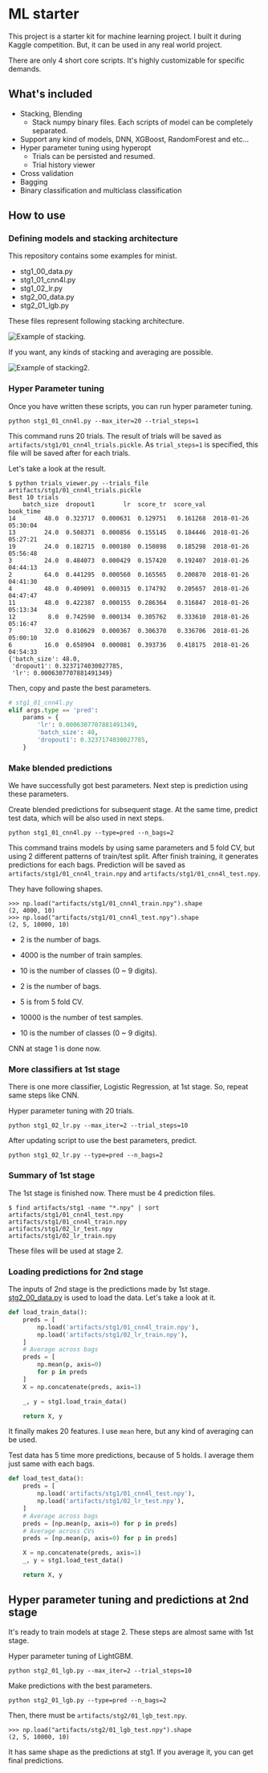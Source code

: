 # ML starter

This project is a starter kit for machine learning project. I built it during Kaggle competition. But, it can be used in any real world project.

There are only 4 short core scripts. It's highly customizable for specific demands.

## What's included

* Stacking, Blending
  * Stack numpy binary files. Each scripts of model can be completely separated.
* Support any kind of models, DNN, XGBoost, RandomForest and etc...
* Hyper parameter tuning using hyperopt
  * Trials can be persisted and resumed.
  * Trial history viewer
* Cross validation
* Bagging
* Binary classification and multiclass classification

## How to use

### Defining models and stacking architecture

This repository contains some examples for minist.

* stg1_00_data.py
* stg1_01_cnn4l.py
* stg1_02_lr.py
* stg2_00_data.py
* stg2_01_lgb.py

These files represent following stacking architecture.

![Example of stacking.](_assets/stacking_example1.png)

If you want, any kinds of stacking and averaging are possible.

![Example of stacking2.](_assets/stacking_example2.png)

### Hyper Parameter tuning

Once you have written these scripts, you can run hyper parameter tuning.

```
python stg1_01_cnn4l.py --max_iter=20 --trial_steps=1
```

This command runs 20 trials. The result of trials will be saved as ```artifacts/stg1/01_cnn4l_trials.pickle```. As ```trial_steps=1``` is specified, this file will be saved after for each trials.

Let's take a look at the result.
```
$ python trials_viewer.py --trials_file artifacts/stg1/01_cnn4l_trials.pickle
Best 10 trials
    batch_size  dropout1        lr  score_tr  score_val            book_time
14        48.0  0.323717  0.000631  0.129751   0.161268  2018-01-26 05:30:04
13        24.0  0.508371  0.000856  0.155145   0.184446  2018-01-26 05:27:21
19        24.0  0.182715  0.000180  0.150898   0.185298  2018-01-26 05:56:48
3         24.0  0.484073  0.000429  0.157420   0.192407  2018-01-26 04:44:13
2         64.0  0.441295  0.000560  0.165565   0.200870  2018-01-26 04:41:30
4         48.0  0.409091  0.000315  0.174792   0.205657  2018-01-26 04:47:47
11        48.0  0.422387  0.000155  0.286364   0.316847  2018-01-26 05:13:34
12         8.0  0.742590  0.000134  0.305762   0.333610  2018-01-26 05:16:47
7         32.0  0.810629  0.000367  0.306370   0.336706  2018-01-26 05:00:10
6         16.0  0.658904  0.000081  0.393736   0.418175  2018-01-26 04:54:33
{'batch_size': 48.0,
 'dropout1': 0.3237174030027785,
 'lr': 0.0006307707881491349}
```

Then, copy and paste the best parameters.
```python
# stg1_01_cnn4l.py
elif args.type == 'pred':
    params = {
        'lr': 0.0006307707881491349,
        'batch_size': 48,
        'dropout1': 0.3237174030027785,
    }
```

### Make blended predictions

We have successfully got best parameters. Next step is prediction using these parameters.

Create blended predictions for subsequent stage. At the same time, predict test data, which will be also used in next steps.
```
python stg1_01_cnn4l.py --type=pred --n_bags=2
```

This command trains models by using same parameters and 5 fold CV, but using 2 different patterns of train/test split. After finish training, it generates predictions for each bags. Prediction will be saved as ```artifacts/stg1/01_cnn4l_train.npy``` and ```artifacts/stg1/01_cnn4l_test.npy```.

They have following shapes.

```
>>> np.load("artifacts/stg1/01_cnn4l_train.npy").shape
(2, 4000, 10)
>>> np.load("artifacts/stg1/01_cnn4l_test.npy").shape
(2, 5, 10000, 10)
```

* 2 is the number of bags.
* 4000 is the number of train samples.
* 10 is the number of classes (0 ~ 9 digits).

* 2 is the number of bags.
* 5 is from 5 fold CV.
* 10000 is the number of test samples.
* 10 is the number of classes (0 ~ 9 digits).

CNN at stage 1 is done now.

### More classifiers at 1st stage

There is one more classifier, Logistic Regression, at 1st stage. So, repeat same steps like CNN.

Hyper parameter tuning with 20 trials.
```
python stg1_02_lr.py --max_iter=2 --trial_steps=10
```

After updating script to use the best parameters, predict.
```
python stg1_02_lr.py --type=pred --n_bags=2
```

### Summary of 1st stage

The 1st stage is finished now. There must be 4 prediction files.

```
$ find artifacts/stg1 -name "*.npy" | sort
artifacts/stg1/01_cnn4l_test.npy
artifacts/stg1/01_cnn4l_train.npy
artifacts/stg1/02_lr_test.npy
artifacts/stg1/02_lr_train.npy
```

These files will be used at stage 2.

### Loading predictions for 2nd stage

The inputs of 2nd stage is the predictions made by 1st stage. [stg2_00_data.py](stg2_00_data.py) is used to load the data. Let's take a look at it.

```python
def load_train_data():
    preds = [
        np.load('artifacts/stg1/01_cnn4l_train.npy'),
        np.load('artifacts/stg1/02_lr_train.npy'),
    ]
    # Average across bags
    preds = [
        np.mean(p, axis=0)
        for p in preds
    ]
    X = np.concatenate(preds, axis=1)

    _, y = stg1.load_train_data()

    return X, y
```

It finally makes 20 features. I use ```mean``` here, but any kind of averaging can be used.

Test data has 5 time more predictions, because of 5 holds. I average them just same with each bags.
```python
def load_test_data():
    preds = [
        np.load('artifacts/stg1/01_cnn4l_test.npy'),
        np.load('artifacts/stg1/02_lr_test.npy'),
    ]
    # Average across bags
    preds = [np.mean(p, axis=0) for p in preds]
    # Average across CVs
    preds = [np.mean(p, axis=0) for p in preds]

    X = np.concatenate(preds, axis=1)
    _, y = stg1.load_test_data()

    return X, y
```

## Hyper parameter tuning and predictions at 2nd stage

It's ready to train models at stage 2. These steps are almost same with 1st stage.

Hyper parameter tuning of LightGBM.
```
python stg2_01_lgb.py --max_iter=2 --trial_steps=10
```

Make predictions with the best parameters.
```
python stg2_01_lgb.py --type=pred --n_bags=2
```

Then, there must be ```artifacts/stg2/01_lgb_test.npy```.
```
>>> np.load("artifacts/stg2/01_lgb_test.npy").shape
(2, 5, 10000, 10)
```

It has same shape as the predictions at stg1. If you average it, you can get final predictions.
